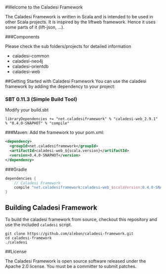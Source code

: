 #Welcome to the Caladesi Framework

The Caladesi Framework is written in Scala and is intended to be used in other Scala projects. It is inspired by the liftweb framework. 
Hence it uses some parts of it (lift-json, ...).


###Components

Please check the sub folders/projects for detailed information

- caladesi-common
- caladesi-neo4j
- caladesi-orientdb
- caladesi-web

##Getting Started with Caladesi Framework
You can use the caladesi framework by adding the dependency to your project:

### SBT 0.11.3 (Simple Build Tool)
Modify your build.sbt

    libraryDependencies += "net.caladesiframework" % "caladesi-web_2.9.1" % "0.4.0-SNAPHOT" % "compile"

###Maven:
Add the framework to your pom.xml:

```xml
<dependency>
  <groupId>net.caladesiframework</groupId>
  <artifactId>caladesi-web_${scala.version}</artifactId>
  <version>0.4.0-SNAPHOT</version>
</dependency>
```

###Gradle
```groovy
dependencies {
    // Caladesi Framework
    compile "net.caladesiframework:caladesi-web_$scalaVersion:0.4.0-SNAPHOT"
}
```

## Building Caladesi Framework
To build the caladesi framework from source, checkout this repository and use the included `caladesi` script.

    git clone https://github.com/alebon/caladesi-framework.git
    cd caladesi-framework
    ./caladesi

##License

The Caladesi Framework is open source software released under the Apache 2.0 license. You must be a committer to submit patches.
